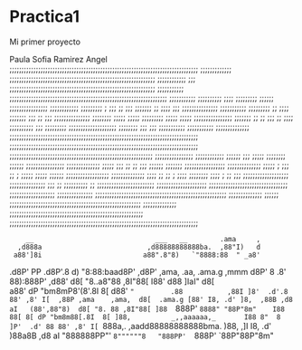 # Practica1
Mi primer proyecto

Paula Sofia Ramirez Angel 
;;;;;;;;;;;;;;;;;;;;;;;;;;;;;;;;;;;;;;;;;;;;;;;;;;;;;;;;;;;;;;;;;;;;;;;;;;;;;;;
;;;;;;;;;;;;;     ;;;;;;;;;;;;;;;;;;;;;;;;;;;;;;;;;;;;;;;;;;;;;;;;;;;;;;;;;;;;;
;;;;;;;;;;;;  ;;; ;;;;;;;;;;;;;;;;;;;;;;;;;;;;;;;;;;;;;;;;;;;;;;;;;;;;;;;;;;;;;
;;;;;;;;;;;  ;;;;;;;;;;;;;;;;;;;;;;;;;;;;;;;;;;;;;;;;;;;;;;;;;;;;;;;;;;;;;;;;;;
;;;;;;;;;;;  ;;;;;;;;;;        ;;;;      ;;;;;;;;;  ;;;;;;     ;;;;;;;;;;;;;;;;
;;;;;;;;;;;; ;;;;;;;;;  ;  ;;;  ;;  ;;;  ;;;;;;;  ;; ;;;;  ;;;  ;;;;;;;;;;;;;;;
;;;;;;;;;;;  ;;;;;;;;;  ;;         ;;;;  ;;;;;;;  ;;;  ;;  ;;;  ;;;;;;;;;;;;;;;
;;;;;;;;         ;;;;;  ;;;;;  ;;;;;;;;;  ;;;;;  ;;;;;         ;;;;;;;;;;;;;;;;
;;;;;;;  ;;  ;;  ;;; ;;  ;;;;  ;;;;;;;;;;  ;;;  ;;;;;;;;;  ;;;;;;;;;;;;;;;;;;;;
;;;;;;;;     ;;;     ;;;       ;;;;;;;;;;;     ;;;;;;;;;;;       ;;;;;;;;;;;;;;
;;;;;;;;;;;;;;;;;;;;;;;;;;;;;;;;;;;;;;;;;;;;;;;;;;;;;;;;;;;;;;;;;;;;;;;;;;;;;;;
;;;;;;;;;;;;;;;;;;;;;;;;;;;;;;;;;;;;;;;;;;;;;;;;;;;;;;;;;;;;;;;;;;;;;;;;;;;;;;;
;;;;;;;;;;;;;;;;;;;;;;;;;;;;;;;;;;;;;;;;;;;;;;;;;;;;;;;;;;;;   ;;;;;;;;;;;;;;;;
;;;;;;;;;;;;    ;;;;;;    ;;;     ;;;;;   ;;;;;;;;   ;;;;;;    ;;;;;;;;;;;;;;;;
;;;;;;;;;;;;;;  ;;;;;    ;;;  ;;    ;; ;;;  ;;;;;;  ;;;;;;;   ;;;;;;;;;;;;;;;;;
;;;;;;;;;;;;;;  ;;;;;  ; ;;;    ;; ;  ;;;;;  ;;;;;  ;;;;;;   ;;;;;;;;;;;;;;;;;;
;;;;;;;;;;;;;;  ;;;;  ;; ;; ; ;;;; ;;;;;;;;  ;;;; ; ;; ;;;  ;;;;;;;;;;;;;;;;;;;
;;;;;;;;;;;;;;;     ;;;    ;;     ;;;;;;;;;;      ;;   ;;;;;;;;;;;;;;;;;;;;;;;;
;;;;;;;;;;;;;;;;;;;;;    ;;;;;;;;;;;;;;;;;;;;;;;;;;;;;;;;;  ;;;;;;;;;;;;;;;;;;;
;;;;;;;;;;;;;;;         ;;;;;;;;;;;;;;;;;;;;;;;;;;;;;;;;;;;;;;;;;;;;;;;;;;;;;;;
;;;;;;;;;;;;;;  ;;;;;;  ;;;;;;;;;;;;;;;;;;;;;;;;;;;;;;;;;;;;;;;;;;;;;;;;;;;;;;;
;;;;;;;;;;;;;;         ;;;;;;;;;;;;;;;;;;;;;;;;;;;;;;;;;;;;;;;;;;;;;;;;;;;;;;;;
;;;;;;;;;;;;;;;;;;;;;;;;;;;;;;;;;;;;;;;;;;;;;;;;;;;;;;;;;;;;;;;;;;;;;;;;;;;;;;;

        __                              ___   __        .ama     ,
      ,d888a                          ,d88888888888ba.  ,88"I)   d
     a88']8i                         a88".8"8)   `"8888:88  " _a8'
   .d8P' PP                        .d8P'.8  d)      "8:88:baad8P'
  ,d8P' ,ama,   .aa,  .ama.g ,mmm  d8P' 8  .8'        88):888P'
 ,d88' d8[ "8..a8"88 ,8I"88[ I88' d88   ]IaI"        d8[         
 a88' dP "bm8mP8'(8'.8I  8[      d88'    `"         .88          
,88I ]8'  .d'.8     88' ,8' I[  ,88P ,ama    ,ama,  d8[  .ama.g
[88' I8, .d' ]8,  ,88B ,d8 aI   (88',88"8)  d8[ "8. 88 ,8I"88[
]88  `888P'  `8888" "88P"8m"    I88 88[ 8[ dP "bm8m88[.8I  8[
]88,          _,,aaaaaa,_       I88 8"  8 ]P'  .d' 88 88' ,8' I[
`888a,.  ,aadd88888888888bma.   )88,  ,]I I8, .d' )88a8B ,d8 aI
  "888888PP"'        `8""""""8   "888PP'  `888P'  `88P"88P"8m"
